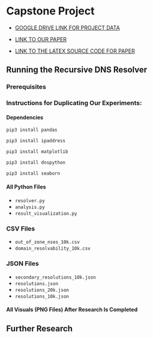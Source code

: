 
# Capstone Project

- [GOOGLE DRIVE LINK FOR PROJECT DATA](https://drive.google.com/drive/folders/1RQK7osadHCDTjQSZ3uq-o2Xk6wLZ62-J?usp=drive_link)

- [LINK TO OUR PAPER](https://github.com/colgate-cosc465-spring24/COSC465_Capstone_Project/blob/main/DNS_PAPER.pdf)

- [LINK TO THE LATEX SOURCE CODE FOR PAPER](https://www.overleaf.com/read/xtwrvzgczxqr#211aa2)

## Running the Recursive DNS Resolver

### Prerequisites

### Instructions for Duplicating Our Experiments:

#### Dependencies
```bash
pip3 install pandas
```
```bash
pip3 install ipaddress
```
```bash
pip3 install matplotlib
```
```bash
pip3 install dnspython
```
```bash
pip3 install seaborn
```

#### All Python Files
* `resolver.py`
* `analysis.py`
* `result_visualization.py`

### CSV Files
* `out_of_zone_nses_10k.csv`
* `domain_resolvability_10k.csv`

### JSON Files
* `secondary_resolutions_10k.json`
* `resolutions.json`
* `resolutions_20k.json`
* `resolutions_10k.json`

  

#### All Visuals (PNG Files) After Research Is Completed


## Further Research



 
